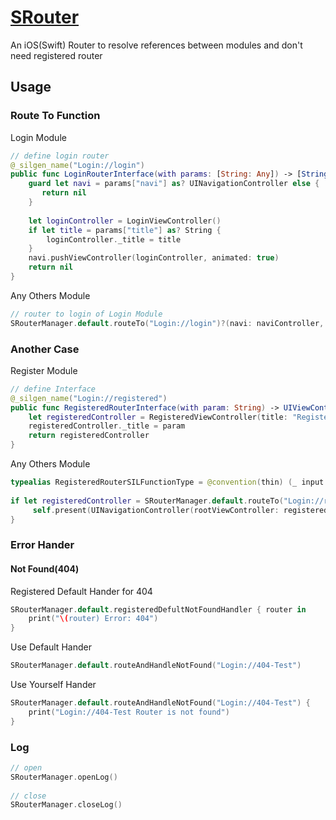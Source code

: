 # [SRouter](https://tannerjin.github.io/2019/11/04/SRouter/)
An iOS(Swift) Router to resolve references between modules and don't need registered router


## Usage

### Route To Function

Login Module
```swift
// define login router
@_silgen_name("Login://login")
public func LoginRouterInterface(with params: [String: Any]) -> [String: Any]? {
    guard let navi = params["navi"] as? UINavigationController else {
       return nil
    }
    
    let loginController = LoginViewController()
    if let title = params["title"] as? String {
        loginController._title = title
    }
    navi.pushViewController(loginController, animated: true)
    return nil
}

```

Any Others Module

```swift
// router to login of Login Module
SRouterManager.default.routeTo("Login://login")?(navi: naviController, title: "登录🚀🚀🚀", others: "Any others params...")
```

###  Another Case

Register Module

```swift
// define Interface
@_silgen_name("Login://registered")
public func RegisteredRouterInterface(with param: String) -> UIViewController {
    let registeredController = RegisteredViewController(title: "Registered 🚀🚀🚀")
    registeredController._title = param
    return registeredController
}
```

Any Others Module

```swift
typealias RegisteredRouterSILFunctionType = @convention(thin) (_ input: String) -> UIViewController
        
if let registeredController = SRouterManager.default.routeTo("Login://registered", routerSILFunctionType: RegisteredRouterSILFunctionType.self)?("注册 🚀🚀🚀") {
     self.present(UINavigationController(rootViewController: registeredController), animated: true, completion: nil)
}
```

### Error Hander

#### Not Found(404)

Registered Default Hander for 404

```swift
SRouterManager.default.registeredDefultNotFoundHandler { router in
    print("\(router) Error: 404")
}
```

Use Default Hander

```swift
SRouterManager.default.routeAndHandleNotFound("Login://404-Test")
```

Use Yourself Hander

```swift
SRouterManager.default.routeAndHandleNotFound("Login://404-Test") {
    print("Login://404-Test Router is not found")            
}
```


### Log

```swift
// open
SRouterManager.openLog()
 
// close
SRouterManager.closeLog()
```


